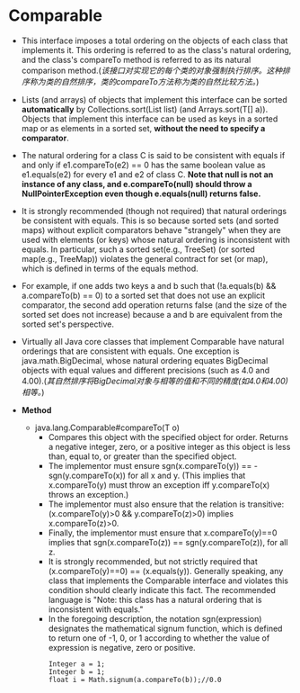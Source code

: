 # Comparable

- This interface imposes a total ordering on the objects of each class that implements it. This ordering is referred to as the class's natural ordering, and the class's compareTo method is referred to as its natural comparison method.(*该接口对实现它的每个类的对象强制执行排序。这种排序称为类的自然排序，类的compareTo方法称为类的自然比较方法。*) 

- Lists (and arrays) of objects that implement this interface can be sorted **automatically** by Collections.sort(List<T> list) (and Arrays.sort(T[] a)). Objects that implement this interface can be used as keys in a sorted map or as elements in a sorted set, **without the need to specify a comparator**.

- The natural ordering for a class C is said to be consistent with equals if and only if e1.compareTo(e2) == 0 has the same boolean value as e1.equals(e2) for every e1 and e2 of class C. **Note that null is not an instance of any class, and e.compareTo(null) should throw a NullPointerException even though e.equals(null) returns false.**
  
- It is strongly recommended (though not required) that natural orderings be consistent with equals. This is so because sorted sets (and sorted maps) without explicit comparators behave "strangely" when they are used with elements (or keys) whose natural ordering is inconsistent with equals. In particular, such a sorted set(e.g., TreeSet) (or sorted map(e.g., TreeMap)) violates the general contract for set (or map), which is defined in terms of the equals method.
- For example, if one adds two keys a and b such that (!a.equals(b) && a.compareTo(b) == 0) to a sorted set that does not use an explicit comparator, the second add operation returns false (and the size of the sorted set does not increase) because a and b are equivalent from the sorted set's perspective.
  
- Virtually all Java core classes that implement Comparable have natural orderings that are consistent with equals. One exception is java.math.BigDecimal, whose natural ordering equates BigDecimal objects with equal values and different precisions (such as 4.0 and 4.00).(*其自然排序将BigDecimal对象与相等的值和不同的精度(如4.0和4.00)相等。*)

- **Method**
    - java.lang.Comparable#compareTo(T o)
        - Compares this object with the specified object for order. Returns a negative integer, zero, or a positive integer as this object is less than, equal to, or greater than the specified object.
        - The implementor must ensure sgn(x.compareTo(y)) == -sgn(y.compareTo(x)) for all x and y. (This implies that x.compareTo(y) must throw an exception iff y.compareTo(x) throws an exception.)
        - The implementor must also ensure that the relation is transitive: (x.compareTo(y)>0 && y.compareTo(z)>0) implies x.compareTo(z)>0.
        - Finally, the implementor must ensure that x.compareTo(y)==0 implies that sgn(x.compareTo(z)) == sgn(y.compareTo(z)), for all z.
        - It is strongly recommended, but not strictly required that (x.compareTo(y)==0) == (x.equals(y)). Generally speaking, any class that implements the Comparable interface and violates this condition should clearly indicate this fact. The recommended language is "Note: this class has a natural ordering that is inconsistent with equals."
        - In the foregoing description, the notation sgn(expression) designates the mathematical signum function, which is defined to return one of -1, 0, or 1 according to whether the value of expression is negative, zero or positive.
            ```
           Integer a = 1;
           Integer b = 1;
           float i = Math.signum(a.compareTo(b));//0.0
            ```
       

          

          



